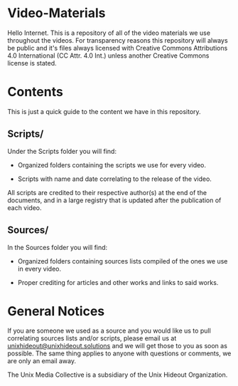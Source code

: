 # Video-Materials

Hello Internet.  This is a repository of all of the video materials we use throughout the videos.  For transparency reasons this repository will always be public and it's files always
licensed with Creative Commons Attributions 4.0 International (CC Attr. 4.0 Int.) unless another Creative Commons license is stated. 

# Contents

This is just a quick guide to the content we have in this repository.

## Scripts/

Under the Scripts folder you will find:


  - Organized folders containing the scripts we use for every video.  
      
  - Scripts with name and date correlating to the release of the video. 

All scripts are credited to their respective author(s) at the end of the documents, and in a large registry that is updated after the publication of each video.

## Sources/

In the Sources folder you will find:

  - Organized folders containing sources lists compiled of the ones we use in every video.

  - Proper crediting for articles and other works and links to said works.


# General Notices

If you are someone we used as a source and you would like us to pull correlating sources lists and/or scripts, please email us at unixhideout@unixhideout.solutions
and we will get those to you as soon as possible.  The same thing applies to anyone with questions or comments, we are only an email away.


The Unix Media Collective is a subsidiary of the Unix Hideout Organization.

